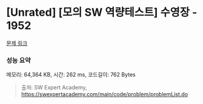 # [Unrated] [모의 SW 역량테스트] 수영장 - 1952 

[문제 링크](https://swexpertacademy.com/main/code/problem/problemDetail.do?contestProbId=AV5PpFQaAQMDFAUq) 

### 성능 요약

메모리: 64,364 KB, 시간: 262 ms, 코드길이: 762 Bytes



> 출처: SW Expert Academy, https://swexpertacademy.com/main/code/problem/problemList.do